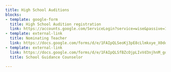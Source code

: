 ```yaml
---
title: High School Auditions
blocks:
- template: google-form
  title: High School Audition registration
  link: https://accounts.google.com/ServiceLogin?service=wise&passive=1209600&continue=https://docs.google.com/forms/d/e/1FAIpQLScWCXmg7j4Wb1g9I3MpNgKersnfZ_pX4gfIc7ek7k15Bo-weQ/viewform?usp%3Dsend_form&followup=https://docs.google.com/forms/d/e/1FAIpQLScWCXmg7j4Wb1g9I3MpNgKersnfZ_pX4gfIc7ek7k15Bo-weQ/viewform?usp%3Dsend_form&ltmpl=forms
- template: external-link
  title: Nominating Teacher
  link: https://docs.google.com/forms/d/e/1FAIpQLSeoKj3pE8cLlmkxye_X0dqN7gfmfVU2UxsWq5jZWLvyr-nSDw/viewform
- template: external-link
  link: https://docs.google.com/forms/d/e/1FAIpQLSfBZcOjpLIvVd3njhnM_gqIXYyYTEv-6_ATT2ZXck5g32wkNQ/viewform
  title: School Guidance Counselor

---
```

